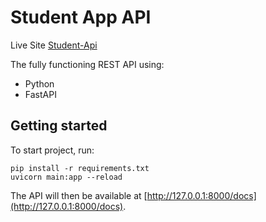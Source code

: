 # Student App API

Live Site [Student-Api](https://student-info-azx4.onrender.com/student)

The fully functioning REST API using:

 - Python
 - FastAPI

## Getting started

To start project, run:

```
pip install -r requirements.txt
uvicorn main:app --reload
```

The API will then be available at [http://127.0.0.1:8000/docs](http://127.0.0.1:8000/docs).
